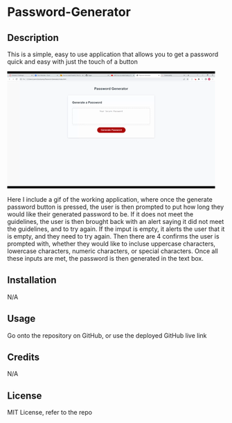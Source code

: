 # Password-Generator

## Description
This is a simple, easy to use application that allows you to get a password quick and easy with just the touch of a button

![image](./assets/images/Untitled_%20Jun%206%2C%202023%2011_00%20PM.gif)

Here I include a gif of the working application, where once the generate password button is pressed, the user is then prompted to put how long they would like their generated password to be. If it does not meet the guidelines, the user is then brought back with an alert saying it did not meet the guidelines, and to try again. If the imput is empty, it alerts the user that it is empty, and they need to try again. Then there are 4 confirms the user is prompted with, whether they would like to incluse uppercase characters, lowercase characters, numeric characters, or special characters. Once all these inputs are met, the password is then generated in the text box.

## Installation

N/A

## Usage

Go onto the repository on GitHub, or use the deployed GitHub live link

## Credits

N/A

## License

MIT License, refer to the repo